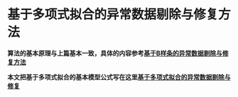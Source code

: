 # 基于多项式拟合的异常数据剔除与修复方法
**算法的基本原理与上篇基本一致，具体的内容参考[基于B样条的异常数据剔除与修复方法](https://www.zybuluo.com/mdeditor#1428375)**

**本文把基于多项式拟合的基本模型公式写在这里[基于多项式拟合的异常数据剔除与修复](https://www.zybuluo.com/notmylove/note/1443408)**
